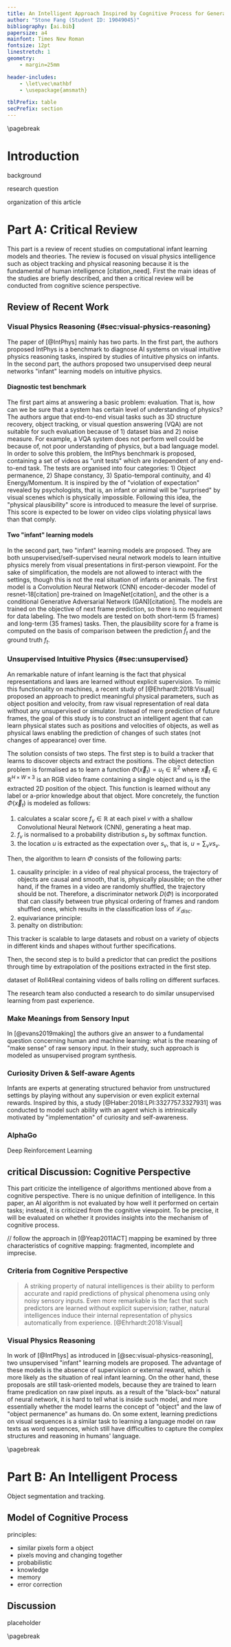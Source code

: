 ```yaml
---
title: An Intelligent Approach Inspired by Cognitive Process for General Purpose Learning Machines
author: "Stone Fang (Student ID: 19049045)" 
bibliography: [ai.bib]
papersize: a4
mainfont: Times New Roman
fontsize: 12pt
linestretch: 1
geometry:
    - margin=25mm

header-includes:
    - \let\vec\mathbf
    - \usepackage{amsmath}

tblPrefix: table
secPrefix: section
---
```


\pagebreak

# Introduction

background

research question

organization of this article


# Part A: Critical Review

This part is a review of recent studies on computational infant learning models and theories. The review is focused on visual physics intelligence such as object tracking and physical reasoning because it is the fundamental of human intelligence [citation_need]. First the main ideas of the studies are briefly described, and then a critical review will be conducted from cognitive science perspective.

## Review of Recent Work

### Visual Physics Reasoning {#sec:visual-physics-reasoning}

The paper of [@IntPhys] mainly has two parts. In the first part, the authors proposed IntPhys is a benchmark to diagnose AI systems on visual intuitive physics reasoning tasks, inspired by studies of intuitive physics on infants. In the second part, the authors proposed two unsupervised deep neural networks "infant" learning models on intuitive physics. 

#### Diagnostic test benchmark

The first part aims at answering a basic problem: evaluation. That is, how can we be sure that a system has certain level of understanding of physics? The authors argue that end-to-end visual tasks such as 3D structure recovery, object tracking, or visual question answering (VQA) are not suitable for such evaluation because of 1) dataset bias and 2) noise measure. For example, a VQA system does not perform well could be because of, not poor understanding of physics, but a bad language model. In order to solve this problem, the IntPhys benchmark is proposed, containing a set of videos as "unit tests" which are independent of any end-to-end task. The tests are organised into four categories: 1) Object permanence, 2) Shape constancy, 3) Spatio-temporal continuity, and 4) Energy/Momentum. It is inspired by the of "violation of expectation" revealed by psychologists, that is, an infant or animal will be "surprised" by visual scenes which is physically impossible. Following this idea, the "physical plausibility" score is introduced to measure the level of surprise. This score is expected to be lower on video clips violating physical laws than that comply.

#### Two "infant" learning models

In the second part, two "infant" learning models are proposed. They are both unsupervised/self-supervised neural network models to learn intuitive physics merely from visual presentations in first-person viewpoint. For the sake of simplification, the models are not allowed to interact with the settings, though this is not the real situation of infants or animals. The first model is a Convolution Neural Network (CNN) encoder-decoder model of resnet-18[citation] pre-trained on ImageNet[citation], and the other is a conditional Generative Adversarial Network (GAN)[citation]. The models are trained on the objective of next frame prediction, so there is no requirement for data labeling. The two models are tested on both short-term (5 frames) and long-term (35 frames) tasks. Then, the plausibility score for a frame is computed on the basis of comparison between the prediction $\hat{f}_t$ and the ground truth $f_t$. 

### Unsupervised Intuitive Physics {#sec:unsupervised}

An remarkable nature of infant learning is the fact that physical representations and laws are learned without explicit supervision. To mimic this functionality on machines, a recent study of [@Ehrhardt:2018:Visual] proposed an approach to predict meaningful physical parameters, such as object position and velocity, from raw visual representation of real data without any unsupervised or simulator. Instead of mere prediction of future frames, the goal of this study is to construct an intelligent agent that can learn physical states such as positions and velocities of objects, as well as physical laws enabling the prediction of changes of such states (not changes of appearance) over time. 

The solution consists of two steps. The first step is to build a tracker that learns to discover objects and extract the positions. The object detection problem is formalised as to learn a function $\Phi(\vec{x}_t) = u_t \in \mathbb{R}^2$ where $\vec{x}_t \in \mathbb{R}^{\mathit{H}\times\mathit{W}\times{3}}$ is an RGB video frame containing a single object and $u_t$ is the extracted 2D position of the object. This function is learned without any label or a-prior knowledge about that object. More concretely, the function $\Phi(\vec{x}_t)$ is modeled as follows:

1. calculates a scalar score $f_v \in \mathbb{R}$ at each pixel $v$ with a shallow Convolutional Neural Network (CNN), generating a heat map.
2. $f_v$ is normalised to a probability distribution $s_v$ by softmax function. 
3. the location $u$ is extracted as the expectation over $s_v$, that is, $u=\sum_{v} v s_v$.

Then, the algorithm to learn $\Phi$ consists of the following parts:

1. causality principle: in a video of real physical process, the trajectory of objects are causal and smooth, that is, physically plausible; on the other hand, if the frames in a video are randomly shuffled, the trajectory should be not. Therefore, a discriminator network $\mathit{D}(\Phi)$ is incorporated that can classify between true physical ordering of frames and random shuffled ones, which results in the classification loss of $\mathcal{L}_{disc}$. 
2. equivariance principle:
3. penalty on distribution:

This tracker is scalable to large datasets and robust on a variety of objects in different kinds and shapes without further specifications. 

Then, the second step is to build a predictor that can predict the positions through time by extrapolation of the positions extracted in the first step.

dataset of Roll4Real containing videos of balls rolling on different surfaces.

The research team also conducted a research to do similar unsupervised learning from past experience.

### Make Meanings from Sensory Input

<connect this section to infant> In [@evans2019making] the authors give an answer to a fundamental question concerning human and machine learning: what is the meaning of "make sense" of raw sensory input. In their study, such approach is modeled as unsupervised program synthesis. 

### Curiosity Driven & Self-aware Agents

Infants are experts at generating structured behavior from unstructured settings by playing without any supervision or even explicit external rewards. Inspired by this, a study [@Haber:2018:LPI:3327757.3327931] was conducted to model such ability with an agent which is intrinsically motivated by "implementation" of curiosity and self-awareness.

### AlphaGo

Deep Reinforcement Learning


## critical Discussion: Cognitive Perspective

This part criticize the intelligence of algorithms mentioned above from a cognitive perspective. There is no unique definition of intelligence. In this paper, an AI algorithm is not evaluated by how well it performed on certain tasks; instead, it is criticized from the cognitive viewpoint. To be precise, it will be evaluated on whether it provides insights into the mechanism of cognitive process. 

// follow the approach in [@Yeap2011ACT] mapping be examined by three characteristics of cognitive mapping: fragmented, incomplete and imprecise.

### Criteria from Cognitive Perspective

> A striking property of natural intelligences is their ability to perform accurate and rapid predictions of physical phenomena using only noisy sensory inputs. Even more remarkable is the fact that such predictors are learned without explicit supervision; rather, natural intelligences induce their internal representation of physics automatically from experience. [@Ehrhardt:2018:Visual]

### Visual Physics Reasoning

In work of [@IntPhys] as introduced in [@sec:visual-physics-reasoning], two unsupervised "infant" learning models are proposed. The advantage of these models is the absence of supervision or external reward, which is more likely as the situation of real infant learning. On the other hand, these proposals are still task-oriented models, because they are trained to learn frame predication on raw pixel inputs. as a result of the "black-box" natural of neural network, it is hard to tell what is inside such model, and more essentially whether the model learns the concept of "object" and the law of "object permanence" as humans do. On some extent, learning predictions on visual sequences is a similar task to learning a language model on raw texts as word sequences, which still have difficulties to capture the complex structures and reasoning in humans' language.

\pagebreak

# Part B: An Intelligent Process

Object segmentation and tracking. 

## Model of Cognitive Process

principles:

- similar pixels form a object 
- pixels moving and changing together
- probabilistic
- knowledge
- memory
- error correction

## Discussion

placeholder

\pagebreak
